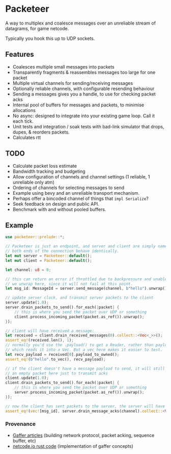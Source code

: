 # Packeteer

A way to multiplex and coalesce messages over an unreliable stream of datagrams, for game netcode.

Typically you hook this up to UDP sockets.

## Features

* Coalesces multiple small messages into packets
* Transparently fragments & reassembles messages too large for one packet
* Multiple virtual channels for sending/receiving messages
* Optionally reliable channels, with configurable resending behaviour
* Sending a messages gives you a handle, to use for checking packet acks
* Internal pool of buffers for messages and packets, to minimise allocations
* No async: designed to integrate into your existing game loop. Call it each tick.
* Unit tests and integration / soak tests with bad-link simulator that drops, dupes, & reorders packets.
* Calculates rtt

## TODO
* Calculate packet loss estimate
* Bandwidth tracking and budgeting
* Allow configuration of channels and channel settings (1 reliable, 1 unreliable only atm)
* Ordering of channels for selecting messages to send
* Example using bevy and an unreliable transport mechanism.
* Perhaps offer a bincoded channel of things that `impl Serialize`?
* Seek feedback on design and public API.
* Benchmark with and without pooled buffers.

## Example

```rust
use packeteer::prelude::*;

// Packeteer is just an endpoint, and server and client are simply names here.
// both ends of the connection behave identically.
let mut server = Packeteer::default();
let mut client = Packeteer::default();

let channel: u8 = 0;

// this can return an error if throttled due to backpressure and unable to send.
// we unwrap here, since it will not fail at this point.
let msg_id: MessageId = server.send_message(channel, b"hello").unwrap();

// update server clock, and transmit server packets to the client
server.update(1.0);
server.drain_packets_to_send().for_each(|packet| {
    // this is where you send the packet over UDP or something
    client.process_incoming_packet(packet.as_ref()).unwrap();
});

// client will have received a message:
let received = client.drain_received_messages(0).collect::<Vec<_>>();
assert_eq!(received.len(), 1);
// normally you'd use the .payload() to get a Reader, rather than payload_to_owned()
// which reads it into a Vec. But a vec here makes it easier to test.
let recv_payload = received[0].payload_to_owned();
assert_eq!(b"hello".to_vec(), recv_payload);

// if the client doesn't have a message payload to send, it will still send
// an empty packet here just to transmit acks
client.update(1.0);
client.drain_packets_to_send().for_each(|packet| {
    // this is where you send the packet over UDP or something
    server.process_incoming_packet(packet.as_ref()).unwrap();
});

// now the client has sent packets to the server, the server will have received an ack
assert_eq!(vec![msg_id], server.drain_message_acks(channel).collect::<Vec<_>>());
```


### Provenance
* [Gaffer articles](https://gafferongames.com/post/reliable_ordered_messages/) (building network protocol, packet acking, sequence buffer, etc)
* [netcode.io rust code](https://github.com/jaynus/netcode.io/tree/master) (implementation of gaffer concepts)
